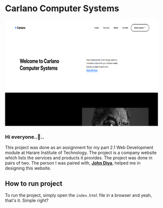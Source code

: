 # Carlano Computer Systems

<img src="./images/bg.png" height=350 width=700>

### Hi everyone..👋..

This project was done as an assignment for my part 2.1 Web Development module at Harare Institute of Technology. The project is a company website which lists the services and products it provides. The project was done in pairs of two. The person I was paired with, **[John Diya](https://github.com/JohnDiya/)**, helped me in designing this website. 

## How to run project

To run the project, simply open the `index.html` file in a browser and yeah, that's it. Simple right? 